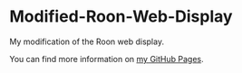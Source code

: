 # Modified-Roon-Web-Display
My modification of the Roon web display.

You can find more information on [my GitHub Pages](https://florib779.github.io/Roon/articles/roon-web-display.html).
